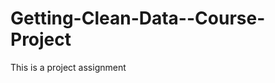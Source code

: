 Getting-Clean-Data--Course-Project
==================================

This is a project assignment
